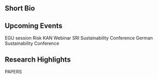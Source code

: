 Short Bio
------

Upcoming Events 
------
EGU session
Risk KAN Webinar
SRI Sustainability Conference
German Sustainability Conference

Research Highlights
------
PAPERS

